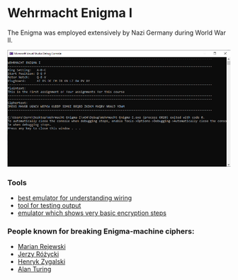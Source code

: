 # Wehrmacht Enigma I
The Enigma was employed extensively by Nazi Germany during World War II.

<img width="720px" src="Image/Console_Output.png"/>

### Tools
- [best emulator for understanding wiring](https://piotte13.github.io/enigma-cipher/)
- [tool for testing output](https://cryptii.com/pipes/enigma-machine)
- [emulator which shows very basic encryption steps](https://www.101computing.net/enigma-machine-emulator/)


### People known for breaking Enigma-machine ciphers:
- [Marian Rejewski](https://en.wikipedia.org/wiki/Marian_Rejewski)
- [Jerzy Różycki](https://en.wikipedia.org/wiki/Jerzy_R%C3%B3%C5%BCycki)
- [Henryk Zygalski](https://en.wikipedia.org/wiki/Henryk_Zygalski)
- [Alan Turing](https://en.wikipedia.org/wiki/Alan_Turing#Bombe)
